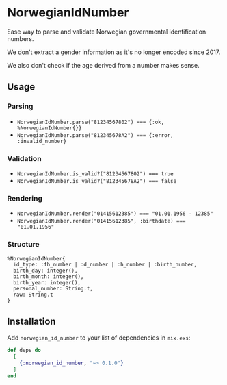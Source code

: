 # NorwegianIdNumber

Ease way to parse and validate Norwegian governmental identification numbers.

We don't extract a gender information as it's no longer encoded since 2017.

We also don't check if the age derived from a number makes sense.

## Usage

### Parsing

* `NorwegianIdNumber.parse("81234567802") === {:ok, %NorwegianIdNumber{}}`
* `NorwegianIdNumber.parse("812345678A2") === {:error, :invalid_number}`

### Validation

* `NorwegianIdNumber.is_valid?("81234567802") === true`
* `NorwegianIdNumber.is_valid?("812345678A2") === false`

### Rendering

* `NorwegianIdNumber.render("01415612385") === "01.01.1956 - 12385"`
* `NorwegianIdNumber.render("01415612385", :birthdate) === "01.01.1956"`

### Structure

```
%NorwegianIdNumber{
  id_type: :fh_number | :d_number | :h_number | :birth_number,
  birth_day: integer(),
  birth_month: integer(),
  birth_year: integer(),
  personal_number: String.t,
  raw: String.t
}
```

## Installation

Add `norwegian_id_number` to your list of dependencies in `mix.exs`:

```elixir
def deps do
  [
    {:norwegian_id_number, "~> 0.1.0"}
  ]
end
```
